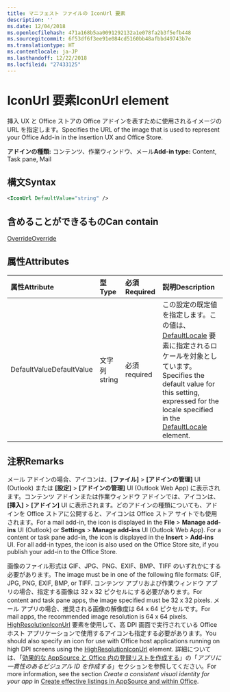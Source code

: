 ```yaml
---
title: マニフェスト ファイルの IconUrl 要素
description: ''
ms.date: 12/04/2018
ms.openlocfilehash: 471a168b5aa0091292132a1e078fa2b3f5efb448
ms.sourcegitcommit: 6f53df6f3ee91e084cd5160bb48afbbd49743b7e
ms.translationtype: HT
ms.contentlocale: ja-JP
ms.lasthandoff: 12/22/2018
ms.locfileid: "27433125"
---
```

# <a name="iconurl-element"></a><span data-ttu-id="b384f-102">IconUrl 要素</span><span class="sxs-lookup"><span data-stu-id="b384f-102">IconUrl element</span></span>

<span data-ttu-id="b384f-103">挿入 UX と Office ストアの Office アドインを表すために使用されるイメージの URL を指定します。</span><span class="sxs-lookup"><span data-stu-id="b384f-103">Specifies the URL of the image that is used to represent your Office Add-in in the insertion UX and Office Store.</span></span>

<span data-ttu-id="b384f-104">**アドインの種類:** コンテンツ、作業ウィンドウ、メール</span><span class="sxs-lookup"><span data-stu-id="b384f-104">**Add-in type:** Content, Task pane, Mail</span></span>

## <a name="syntax"></a><span data-ttu-id="b384f-105">構文</span><span class="sxs-lookup"><span data-stu-id="b384f-105">Syntax</span></span>

```XML
<IconUrl DefaultValue="string" />
```

## <a name="can-contain"></a><span data-ttu-id="b384f-106">含めることができるもの</span><span class="sxs-lookup"><span data-stu-id="b384f-106">Can contain</span></span>

[<span data-ttu-id="b384f-107">Override</span><span class="sxs-lookup"><span data-stu-id="b384f-107">Override</span></span>](override.md)

## <a name="attributes"></a><span data-ttu-id="b384f-108">属性</span><span class="sxs-lookup"><span data-stu-id="b384f-108">Attributes</span></span>

|<span data-ttu-id="b384f-109">**属性**</span><span class="sxs-lookup"><span data-stu-id="b384f-109">**Attribute**</span></span>|<span data-ttu-id="b384f-110">**型**</span><span class="sxs-lookup"><span data-stu-id="b384f-110">**Type**</span></span>|<span data-ttu-id="b384f-111">**必須**</span><span class="sxs-lookup"><span data-stu-id="b384f-111">**Required**</span></span>|<span data-ttu-id="b384f-112">**説明**</span><span class="sxs-lookup"><span data-stu-id="b384f-112">**Description**</span></span>|
|:-----|:-----|:-----|:-----|
|<span data-ttu-id="b384f-113">DefaultValue</span><span class="sxs-lookup"><span data-stu-id="b384f-113">DefaultValue</span></span>|<span data-ttu-id="b384f-114">文字列</span><span class="sxs-lookup"><span data-stu-id="b384f-114">string</span></span>|<span data-ttu-id="b384f-115">必須</span><span class="sxs-lookup"><span data-stu-id="b384f-115">required</span></span>|<span data-ttu-id="b384f-116">この設定の既定値を指定します。この値は、[DefaultLocale](defaultlocale.md) 要素に指定されるロケールを対象としています。</span><span class="sxs-lookup"><span data-stu-id="b384f-116">Specifies the default value for this setting, expressed for the locale specified in the [DefaultLocale](defaultlocale.md) element.</span></span>|

## <a name="remarks"></a><span data-ttu-id="b384f-117">注釈</span><span class="sxs-lookup"><span data-stu-id="b384f-117">Remarks</span></span>

<span data-ttu-id="b384f-p101">メール アドインの場合、アイコンは、**[ファイル]**  >  **[アドインの管理]** UI (Outlook) または **[設定]**  >  **[アドインの管理]** UI (Outlook Web App) に表示されます。コンテンツ アドインまたは作業ウィンドウ アドインでは、アイコンは、**[挿入]**  >  **[アドイン]** UI に表示されます。どのアドインの種類についても、アドインを Office ストアに公開すると、アイコンは Office ストア サイトでも使用されます。</span><span class="sxs-lookup"><span data-stu-id="b384f-p101">For a mail add-in, the icon is displayed in the  **File** > **Manage add-ins** UI (Outlook) or **Settings** > **Manage add-ins** UI (Outlook Web App). For a content or task pane add-in, the icon is displayed in the **Insert** > **Add-ins** UI. For all add-in types, the icon is also used on the Office Store site, if you publish your add-in to the Office Store.</span></span>

<span data-ttu-id="b384f-121">画像のファイル形式は GIF、JPG、PNG、EXIF、BMP、TIFF のいずれかにする必要があります。</span><span class="sxs-lookup"><span data-stu-id="b384f-121">The image must be in one of the following file formats: GIF, JPG, PNG, EXIF, BMP, or TIFF.</span></span> <span data-ttu-id="b384f-122">コンテンツ アプリおよび作業ウィンドウ アプリの場合、指定する画像は 32 x 32 ピクセルにする必要があります。</span><span class="sxs-lookup"><span data-stu-id="b384f-122">For content and task pane apps, the image specified must be 32 x 32 pixels.</span></span> <span data-ttu-id="b384f-123">メール アプリの場合、推奨される画像の解像度は 64 x 64 ピクセルです。</span><span class="sxs-lookup"><span data-stu-id="b384f-123">For mail apps, the recommended image resolution is 64 x 64 pixels.</span></span> <span data-ttu-id="b384f-124">[HighResolutionIconUrl](highresolutioniconurl.md) 要素を使用して、高 DPI 画面で実行されている Office ホスト アプリケーションで使用するアイコンも指定する必要があります。</span><span class="sxs-lookup"><span data-stu-id="b384f-124">You should also specify an icon for use with Office host applications running on high DPI screens using the [HighResolutionIconUrl](highresolutioniconurl.md) element.</span></span> <span data-ttu-id="b384f-125">詳細については、「[効果的な AppSource と Office 内の登録リストを作成する](https://docs.microsoft.com/office/dev/store/create-effective-office-store-listings#create-a-consistent-visual-identity)」の「_アプリに一貫性のあるビジュアル ID を作成する_」セクションを参照してください。</span><span class="sxs-lookup"><span data-stu-id="b384f-125">For more information, see the section _Create a consistent visual identity for your app_ in [Create effective listings in AppSource and within Office](https://docs.microsoft.com/office/dev/store/create-effective-office-store-listings#create-a-consistent-visual-identity).</span></span>
